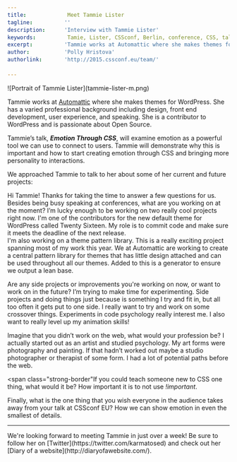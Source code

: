 ```yaml
---
title:             Meet Tammie Lister 
tagline:          ''
description:      'Interview with Tammie Lister'
keywords:          Tamie, Lister, CSSconf, Berlin, conference, CSS, talks
excerpt:          'Tammie works at Automattic where she makes themes for WordPress. Her talk, Emotion Through CSS, will examine emotion as a powerful tool we can use to connect to users.'
author:           'Polly Hristova'
authorlink:       'http://2015.cssconf.eu/team/'

---
```


<div class="blog-img blog-img--center">
  ![Portrait of Tammie Lister](tammie-lister-m.png)
</div>

Tammie works at [Automattic](https://automattic.com/) where she makes themes for WordPress. She has a varied professional background including design, front end development, user experience, and speaking. She is a contributor to WordPress and is passionate about Open Source. 

Tammie’s talk, _**Emotion Through CSS**_, will examine emotion as a powerful tool we can use to connect to users. Tammie will demonstrate why this is important and how to start creating emotion through CSS and bringing more personality to interactions. 

We approached Tammie to talk to her about some of her current and future projects:

<span class="strong-border">Hi Tammie! Thanks for taking the time to answer a few questions for us. Besides being busy speaking at conferences, what are you working on at the moment?</span>
I’m lucky enough to be working on two really cool projects right now. I'm one of the contributors for the new default theme for WordPress called Twenty Sixteen. My role is to commit code and make sure it meets the deadline of the next release.   
I'm also working on a theme pattern library. This is a really exciting project spanning most of my work this year. We at Automattic are working to create a central pattern library for themes that has little design attached and can be used throughout all our themes. Added to this is a generator to ensure we output a lean base.

<span class="strong-border">Are any side projects or improvements you're working on now, or want to work on in the future?</span>
I’m trying to make time for experimenting. Side projects and doing things just because is something I try and fit in, but all too often it gets put to one side. I really want to try and work on some crossover things. Experiments in code psychology really interest me. I also want to really level up my animation skills!

<span class="strong-border">Imagine that you didn’t work on the web, what would your profession be?</span>
I actually started out as an artist and studied psychology. My art forms were photography and painting. If that hadn’t worked out maybe a studio photographer or therapist of some form. I had a lot of potential paths before the web.

<span class="strong-border"If you could teach someone new to CSS one thing, what would it be?</span>
How important it is to not use *!important*.

<span class="strong-border">Finally, what is the one thing that you wish everyone in the audience takes away from your talk at CSSconf EU?</span>
How we can show emotion in even the smallest of details.

<hr>
We're looking forward to meeting Tammie in just over a week! Be sure to follow her on [Twitter](https://twitter.com/karmatosed) and check out her [Diary of a website](http://diaryofawebsite.com/).
